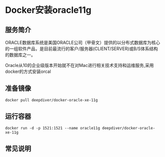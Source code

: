 # Docker安装oracle11g #

## 服务简介 ##
ORACLE数据库系统是美国ORACLE公司（甲骨文）提供的以分布式数据库为核心的一组软件产品，是目前最流行的客户/服务器(CLIENT/SERVER)或B/S体系结构的数据库之一。

Oracle从10的企业级版本开始就不在对Mac进行相关技术支持和运维服务,采用docker的方式安装orcal

## 准备镜像 ##

    docker pull deepdiver/docker-oracle-xe-11g

## 运行容器 ##

    docker run -d -p 1521:1521 --name oracle11g deepdiver/docker-oracle-xe-11g

## 常见说明 ##